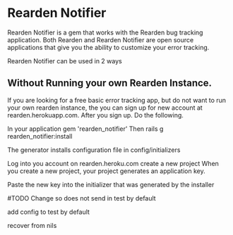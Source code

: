 Rearden Notifier 
===============
Rearden Notifier is a gem that works with the Rearden bug tracking application.
Both Rearden and Rearden Notifier are open source applications that give you the
ability to customize your error tracking. 

Rearden Notifier can be used in 2 ways

Without Running your own Rearden Instance.
------------------------------------------
If you are looking for a free basic error tracking app, but do not want to run
your own rearden instance, the you can sign up for new account at rearden.herokuapp.com. After you sign up. Do the following.

In your application
    gem 'rearden_notifier'
Then
    rails g rearden_notifier:install

The generator installs configuration file in config/initializers

Log into you account on rearden.heroku.com
create a new project
When you create a new project, your project generates an application key.

Paste the new key into the initializer that was generated by the installer 

#TODO
Change so does not send in test by default

add config to test by default

recover from nils
